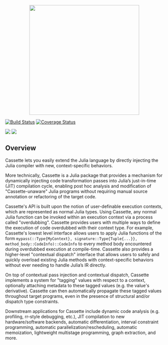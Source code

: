 
<p align="center">
<img width="350px" src="https://raw.githubusercontent.com/jrevels/Cassette.jl/master/docs/img/cassette-logo.png"/>
</p>

[![Build Status](https://travis-ci.org/jrevels/Cassette.jl.svg?branch=master)](https://travis-ci.org/jrevels/Cassette.jl)
[![Coverage Status](https://coveralls.io/repos/github/jrevels/Cassette.jl/badge.svg)](https://coveralls.io/github/jrevels/Cassette.jl)

[![](https://img.shields.io/badge/docs-stable-blue.svg)](https://jrevels.github.io/Cassette.jl/stable/)
[![](https://img.shields.io/badge/docs-latest-blue.svg)](https://jrevels.github.io/Cassette.jl/latest/)

## Overview

Cassette lets you easily extend the Julia language by directly injecting the Julia compiler with new, context-specific behaviors.

More technically, Cassette is a Julia package that provides a mechanism for dynamically injecting code transformation passes into Julia’s just-in-time (JIT) compilation cycle, enabling post hoc analysis and modification of "Cassette-unaware" Julia programs without requiring manual source annotation or refactoring of the target code.

Cassette's API is built upon the notion of user-definable execution contexts, which are represented as normal Julia types. Using Cassette, any normal Julia function can be invoked within an execution context via a process called "overdubbing". Cassette provides users with multiple ways to define the execution of code overdubbed with their context type. For example, Cassette's lowest level interface allows users to apply Julia functions of the form `mypass(::Type{MyContext}, signature::Type{Tuple{...}}, method_body::CodeInfo)::CodeInfo` to every method body encountered during overdubbed execution at compile-time. Cassette also provides a higher-level "contextual dispatch" interface that allows users to safely and quickly overload existing Julia methods with context-specific behaviors without ever needing to handle Julia’s IR directly.

On top of contextual pass injection and contextual dispatch, Cassette implements a system for "tagging" values with respect to a context, optionally attaching metadata to these tagged values (e.g. the value's derivative). Cassette can then automatically propagate these tagged values throughout target programs, even in the presence of structural and/or dispatch type constraints.

Downstream applications for Cassette include dynamic code analysis (e.g. profiling, rr-style debugging, etc.), JIT compilation to new hardware/software backends, automatic differentiation, interval constraint programming, automatic parallelization/rescheduling, automatic memoization, lightweight multistage programming, graph extraction, and more.

